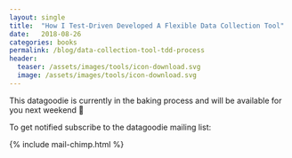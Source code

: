 ```yaml
---
layout: single
title:  "How I Test-Driven Developed A Flexible Data Collection Tool"
date:   2018-08-26
categories: books
permalink: /blog/data-collection-tool-tdd-process
header:
  teaser: /assets/images/tools/icon-download.svg
  image: /assets/images/tools/icon-download.svg
---
```


This datagoodie is currently in the baking process and will be available for you next weekend 🥞

To get notified subscribe to the datagoodie mailing list:

{% include mail-chimp.html %}